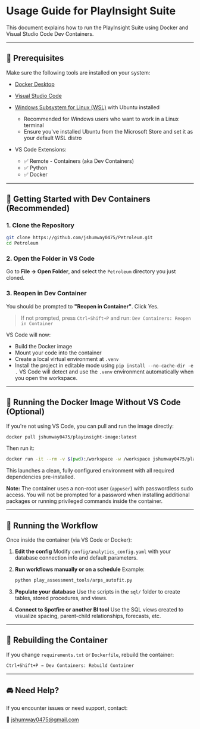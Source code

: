 # Usage Guide for PlayInsight Suite

This document explains how to run the PlayInsight Suite using Docker and Visual Studio Code Dev Containers.

---

## 🔧 Prerequisites

Make sure the following tools are installed on your system:

* [Docker Desktop](https://www.docker.com/products/docker-desktop/)
* [Visual Studio Code](https://code.visualstudio.com/)
* [Windows Subsystem for Linux (WSL)](https://learn.microsoft.com/en-us/windows/wsl/) with Ubuntu installed  
  - Recommended for Windows users who want to work in a Linux terminal
  - Ensure you've installed Ubuntu from the Microsoft Store and set it as your default WSL distro
* VS Code Extensions:

  * ✅ Remote - Containers (aka Dev Containers)
  * ✅ Python
  * ✅ Docker

---

## 🧪 Getting Started with Dev Containers (Recommended)

### 1. Clone the Repository

```bash
git clone https://github.com/jshumway0475/Petroleum.git
cd Petroleum
```

### 2. Open the Folder in VS Code

Go to **File → Open Folder**, and select the `Petroleum` directory you just cloned.

### 3. Reopen in Dev Container

You should be prompted to **"Reopen in Container"**. Click Yes.

> If not prompted, press `Ctrl+Shift+P` and run:
> `Dev Containers: Reopen in Container`

VS Code will now:

* Build the Docker image
* Mount your code into the container
* Create a local virtual environment at `.venv`
* Install the project in editable mode using `pip install --no-cache-dir -e .`
VS Code will detect and use the `.venv` environment automatically when you open the workspace.

---

## 🐳 Running the Docker Image Without VS Code (Optional)

If you're not using VS Code, you can pull and run the image directly:

```bash
docker pull jshumway0475/playinsight-image:latest
```

Then run it:

```bash
docker run -it --rm -v $(pwd):/workspace -w /workspace jshumway0475/playinsight-image python3
```

This launches a clean, fully configured environment with all required dependencies pre-installed.

**Note:** The container uses a non-root user (`appuser`) with passwordless sudo access. You will not be prompted for a password when installing additional packages or running privileged commands inside the container.

---

## 🤔 Running the Workflow

Once inside the container (via VS Code or Docker):

1. **Edit the config**
   Modify `config/analytics_config.yaml` with your database connection info and default parameters.

2. **Run workflows manually or on a schedule**
   Example:

   ```bash
   python play_assessment_tools/arps_autofit.py
   ```

3. **Populate your database**
   Use the scripts in the `sql/` folder to create tables, stored procedures, and views.

4. **Connect to Spotfire or another BI tool**
   Use the SQL views created to visualize spacing, parent-child relationships, forecasts, etc.

---

## 🔄 Rebuilding the Container

If you change `requirements.txt` or `Dockerfile`, rebuild the container:

```bash
Ctrl+Shift+P → Dev Containers: Rebuild Container
```

---

## 🚘 Need Help?

If you encounter issues or need support, contact:

📧 [jshumway0475@gmail.com](mailto:jshumway0475@gmail.com)
